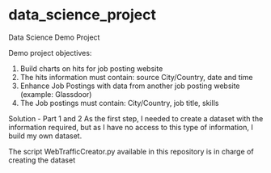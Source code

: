 # data_science_project
Data Science Demo Project

Demo project objectives:
1. Build charts on hits for job posting website
2. The hits information must contain: source City/Country, date and time 
3. Enhance Job Postings with data from another job posting website (example: Glassdoor)
4. The Job postings must contain: City/Country, job title, skills

Solution - Part 1 and 2
As the first step, I needed to create a dataset with the information required, but as I have no access to this type of information, I build my own dataset. 

The script WebTrafficCreator.py available in this repository is in charge of creating the dataset


